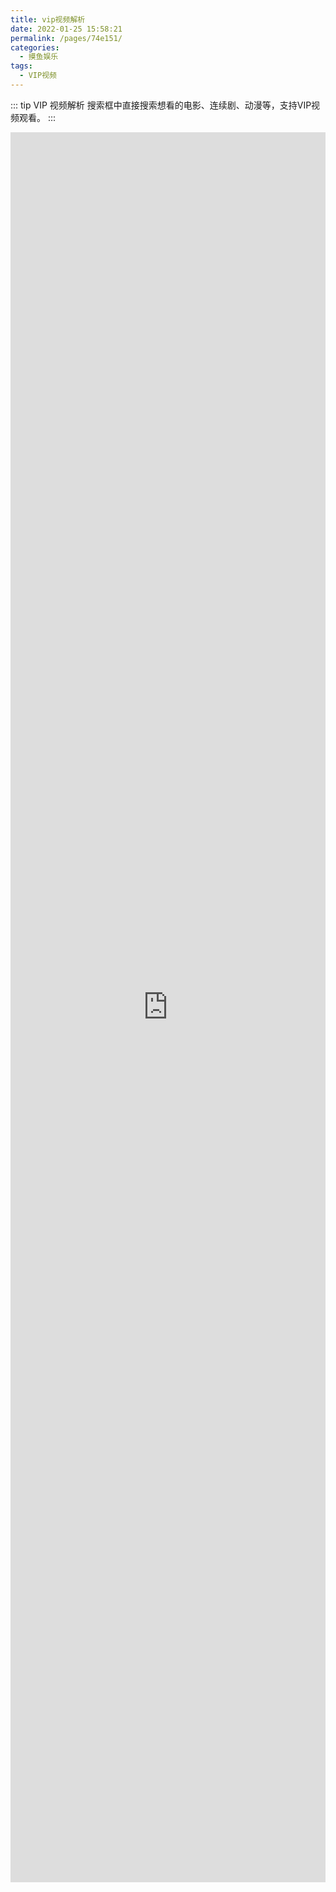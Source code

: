 ```yaml
---
title: vip视频解析
date: 2022-01-25 15:58:21
permalink: /pages/74e151/
categories:
  - 摸鱼娱乐
tags:
  - VIP视频
---
```


::: tip VIP 视频解析 
搜索框中直接搜索想看的电影、连续剧、动漫等，支持VIP视频观看。<Badge text="免费分享，支持正版"/>
:::

<div class="view">
    <iframe id="video1" src="https://z1.m1907.cn?jx=" width="100%" frameborder="0" allow="autoplay; encrypted-media" allowfullscreen></iframe>
    <!-- <iframe allow="autoplay; encrypted-media" allowfullscreen="" src="https://z1.m1907.cn/?jx=夏洛特烦恼" width="100%" height="100%" frameborder="0"></iframe> -->
</div>

<style>
  .view {
      /* width: 90vw; */
      height: 70vh;
      margin: 10px auto;
  }
  iframe {
      width: 100%;
      height: 100%;
      background: rgb(0, 0, 0) none repeat scroll 0% 0%;
  }
</style>